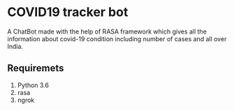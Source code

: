 # COVID19 tracker bot
A ChatBot made with the help of RASA framework which gives all the information about covid-19 condition including number of cases and all over India.

## Requiremets
1. Python 3.6
2. rasa 
3. ngrok



